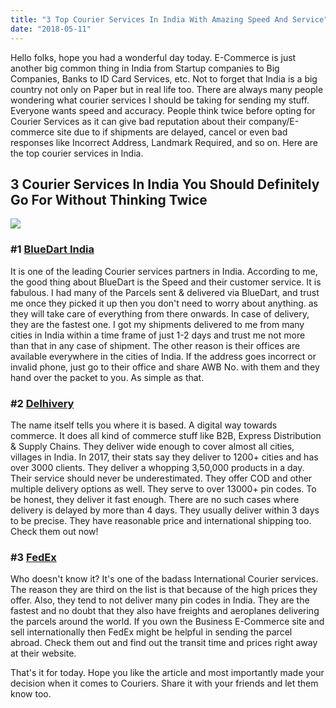 ```yaml
---
title: "3 Top Courier Services In India With Amazing Speed And Service"
date: "2018-05-11"
---
```


Hello folks, hope you had a wonderful day today. E-Commerce is just another big common thing in India from Startup companies to Big Companies, Banks to ID Card Services, etc. Not to forget that India is a big country not only on Paper but in real life too. There are always many people wondering what courier services I should be taking for sending my stuff. Everyone wants speed and accuracy. People think twice before opting for Courier Services as it can give bad reputation about their company/E-commerce site due to if shipments are delayed, cancel or even bad responses like Incorrect Address, Landmark Required, and so on. Here are the top courier services in India.

## 3 Courier Services In India You Should Definitely Go For Without Thinking Twice

[![](posts/2018/05/images/3%2BCourier%2BService.png)](https://3.bp.blogspot.com/-sJM5OUZkawU/WvYSKQS3ERI/AAAAAAAAQec/yxoD5S8D_pUw-kFP4A8Vx6NV6MNxoJP2wCLcBGAs/s1600/3%2BCourier%2BService.png)

### #1 [BlueDart India](https://www.bluedart.com/)

It is one of the leading Courier services partners in India. According to me, the good thing about BlueDart is the Speed and their customer service. It is fabulous. I had many of the Parcels sent & delivered via BlueDart, and trust me once they picked it up then you don't need to worry about anything. as they will take care of everything from there onwards. In case of delivery, they are the fastest one. I got my shipments delivered to me from many cities in India within a time frame of just 1-2 days and trust me not more than that in any case of shipment. The other reason is their offices are available everywhere in the cities of India. If the address goes incorrect or invalid phone, just go to their office and share AWB No. with them and they hand over the packet to you. As simple as that.

### #2 [Delhivery](http://www.delhivery.com/)

The name itself tells you where it is based. A digital way towards commerce. It does all kind of commerce stuff like B2B, Express Distribution & Supply Chains. They deliver wide enough to cover almost all cities, villages in India. In 2017, their stats say they deliver to 1200+ cities and has over 3000 clients. They deliver a whopping 3,50,000 products in a day. Their service should never be underestimated. They offer COD and other multiple delivery options as well. They serve to over 13000+ pin codes. To be honest, they deliver it fast enough. There are no such cases where delivery is delayed by more than 4 days. They usually deliver within 3 days to be precise. They have reasonable price and international shipping too. Check them out now!

### #3 [FedEx](http://fedex.com/)

Who doesn't know it? It's one of the badass International Courier services. The reason they are third on the list is that because of the high prices they offer. Also, they tend to not deliver many pin codes in India. They are the fastest and no doubt that they also have freights and aeroplanes delivering the parcels around the world. If you own the Business E-Commerce site and sell internationally then FedEx might be helpful in sending the parcel abroad. Check them out and find out the transit time and prices right away at their website.

That's it for today. Hope you like the article and most importantly made your decision when it comes to Couriers. Share it with your friends and let them know too.
